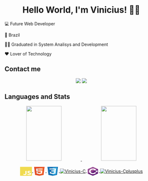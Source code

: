 <h1 align="center"> Hello World, I'm Vinicius! 👨‍💻 </h1>

💻 Future Web Developer

📍 Brazil

👨‍🎓 Graduated in System Analisys and Development

❤️ Lover of Technology

## Contact me

<div align="center">
  <a href="https://www.linkedin.com/in/vinicius-b-garcia/" target="_blank"><img src="https://img.shields.io/badge/-LinkedIn-%230077B5?style=for-the-badge&logo=linkedin&logoColor=white" target="_blank"></a> 
  <a href = "mailto:viniciusbgarcia.dev@gmail.com"><img src="https://img.shields.io/badge/-Gmail-%23333?style=for-the-badge&logo=gmail&logoColor=white" target="_blank"></a>
</div>

## Languages and Stats

<div align="center">
  <a href="https://github.com/ViniciusB-Garcia">
  <img height="180em" width="48%" src="https://github-readme-stats.vercel.app/api?username=ViniciusB-Garcia&show_icons=true&theme=tokyonight&include_all_commits=true&count_private=true">
  <img height="180em" width="48%" src="https://github-readme-stats.vercel.app/api/top-langs/?username=ViniciusB-Garcia&layout=compact&theme=tokyonight">
</div>

<div align="center" style="display: inline_block"><br>
  <img align="center" alt="Vinicius-Js" height="30" width="40" src="https://raw.githubusercontent.com/devicons/devicon/master/icons/javascript/javascript-plain.svg">
  <img align="center" alt="Vinicius-HTML" height="30" width="40" src="https://raw.githubusercontent.com/devicons/devicon/master/icons/html5/html5-original.svg">
  <img align="center" alt="Vinicius-CSS" height="30" width="40" src="https://raw.githubusercontent.com/devicons/devicon/master/icons/css3/css3-original.svg">
   <img align="center" alt="Vinicius-C" height="30" width="40" src="https://cdn.jsdelivr.net/gh/devicons/devicon/icons/c/c-original.svg">
  <img align="center" alt="Vinicius-Csharp" height="30" width="40" src="https://raw.githubusercontent.com/devicons/devicon/master/icons/csharp/csharp-original.svg">
  <img align="center" alt="Vinicius-Cplusplus" height="30" widht="40" src="https://cdn.jsdelivr.net/gh/devicons/devicon/icons/cplusplus/cplusplus-original.svg">
</div>

